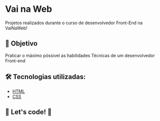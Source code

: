 # Vai na Web

Projetos realizados durante o curso de desenvolvedor Front-End na VaiNaWeb!

## 🚀 Objetivo

Praticar o máximo póssivel as habilidades Técnicas de um desenvolvedor Front-end

## 🛠️ Tecnologias utilizadas:

- [HTML](https://developer.mozilla.org/pt-BR/docs/Web/HTML)
- [CSS](https://developer.mozilla.org/pt-BR/docs/Web/CSS)

## 🚀 Let's code! 🚀
